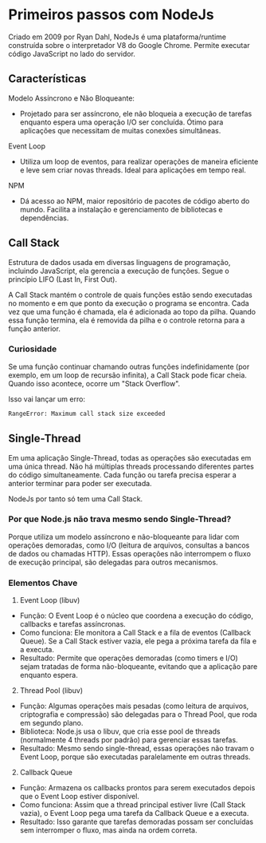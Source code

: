 
# Primeiros passos com NodeJs

Criado em 2009 por Ryan Dahl, NodeJs é uma plataforma/runtime construída sobre o interpretador V8 do Google Chrome. Permite executar código JavaScript no lado do servidor.

## Características

Modelo Assíncrono e Não Bloqueante:
- Projetado para ser assíncrono, ele não bloqueia a execução de tarefas enquanto espera uma operação I/O ser concluída. Ótimo para aplicações que necessitam de muitas conexões simultâneas.

Event Loop
- Utiliza um loop de eventos, para realizar operações de maneira eficiente e leve sem criar novas threads. Ideal para aplicações em tempo real.

NPM
- Dá acesso ao NPM, maior repositório de pacotes de código aberto do mundo. Facilita a instalação e gerenciamento de bibliotecas e dependências.


## Call Stack

Estrutura de dados usada em diversas linguagens de programação, incluindo JavaScript, ela gerencia a execução de funções. Segue o princípio LIFO (Last In, First Out).

A Call Stack mantém o controle de quais funções estão sendo executadas no momento e em que ponto da execução o programa se encontra. Cada vez que uma função é chamada, ela é adicionada ao topo da pilha. Quando essa função termina, ela é removida da pilha e o controle retorna para a função anterior.

### Curiosidade

Se uma função continuar chamando outras funções indefinidamente (por exemplo, em um loop de recursão infinita), a Call Stack pode ficar cheia. Quando isso acontece, ocorre um "Stack Overflow".

Isso vai lançar um erro:

```bash
RangeError: Maximum call stack size exceeded
```

## Single-Thread

Em uma aplicação Single-Thread, todas as operações são executadas em uma única thread. Não há múltiplas threads processando diferentes partes do código simultaneamente. Cada função ou tarefa precisa esperar a anterior terminar para poder ser executada.

NodeJs por tanto só tem uma Call Stack.

### Por que Node.js não trava mesmo sendo Single-Thread?

Porque utiliza um modelo assíncrono e não-bloqueante para lidar com operações demoradas, como I/O (leitura de arquivos, consultas a bancos de dados ou chamadas HTTP). Essas operações não interrompem o fluxo de execução principal, são delegadas para outros mecanismos.

### Elementos Chave

1. Event Loop (libuv)
- Função: O Event Loop é o núcleo que coordena a execução do código, callbacks e tarefas assíncronas.
- Como funciona: Ele monitora a Call Stack e a fila de eventos (Callback Queue). Se a Call Stack estiver vazia, ele pega a próxima tarefa da fila e a executa.
- Resultado: Permite que operações demoradas (como timers e I/O) sejam tratadas de forma não-bloqueante, evitando que a aplicação pare enquanto espera.

2. Thread Pool (libuv)
- Função: Algumas operações mais pesadas (como leitura de arquivos, criptografia e compressão) são delegadas para o Thread Pool, que roda em segundo plano.
- Biblioteca: Node.js usa o libuv, que cria esse pool de threads (normalmente 4 threads por padrão) para gerenciar essas tarefas.
- Resultado: Mesmo sendo single-thread, essas operações não travam o Event Loop, porque são executadas paralelamente em outras threads.

2. Callback Queue
- Função: Armazena os callbacks prontos para serem executados depois que o Event Loop estiver disponível.
- Como funciona: Assim que a thread principal estiver livre (Call Stack vazia), o Event Loop pega uma tarefa da Callback Queue e a executa.
- Resultado: Isso garante que tarefas demoradas possam ser concluídas sem interromper o fluxo, mas ainda na ordem correta.

